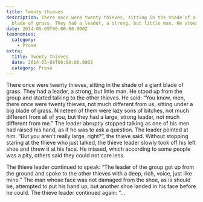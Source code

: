```yaml
---
title: Twenty thieves
description: There once were twenty thieves, sitting in the shade of a giant
  blade of grass. They had a leader, a strong, but little man. He stood up…
date: 2014-05-09T00:00:00.000Z
taxonomies:
  category:
    - Prose
extra:
  title: Twenty thieves
  date: 2014-05-09T00:00:00.000Z
  category: Prose
---
```


There once were twenty thieves, sitting in the shade of a giant blade of grass. They had a leader, a strong, but little man. He stood up from the group and started talking to the other thieves. He said: “You know, men, there once were twenty thieves, not much different from us, sitting under a big blade of grass. Nineteen of them were lazy sons of bitches, not much different from all of you, but they had a large, strong leader, not much different from me.” The leader abruptly stopped talking as one of his men had raised his hand, as if he was to ask a question. The leader pointed at him. “But you aren’t really large, right?”, the thieve said. Without stopping staring at the thieve who just talked, the thieve leader slowly took off his left shoe and threw it at his face. He missed, which according to some people was a pity, others said they could not care less.

The thieve leader continued to speak: “The leader of the group got up from the ground and spoke to the other thieves with a deep, rich, voice, just like mine.” The man whose face was not damaged from the shoe, as is should be, attempted to put his hand up, but another shoe landed in his face before he could. The thieve leader continued again: “…
